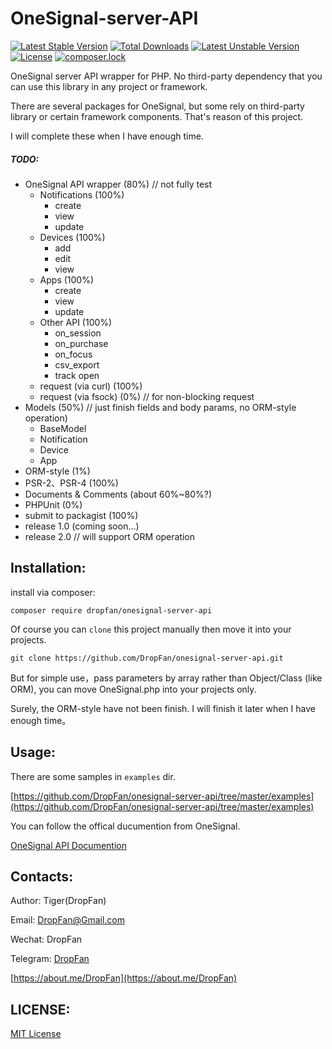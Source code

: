 # OneSignal-server-API

[![Latest Stable Version](https://poser.pugx.org/dropfan/onesignal-server-api/v/stable)](https://packagist.org/packages/dropfan/onesignal-server-api)
[![Total Downloads](https://poser.pugx.org/dropfan/onesignal-server-api/downloads)](https://packagist.org/packages/dropfan/onesignal-server-api)
[![Latest Unstable Version](https://poser.pugx.org/dropfan/onesignal-server-api/v/unstable)](https://packagist.org/packages/dropfan/onesignal-server-api)
[![License](https://poser.pugx.org/dropfan/onesignal-server-api/license)](https://packagist.org/packages/dropfan/onesignal-server-api)
[![composer.lock](https://poser.pugx.org/dropfan/onesignal-server-api/composerlock)](https://packagist.org/packages/dropfan/onesignal-server-api)

OneSignal server API wrapper for PHP. No third-party dependency that you can use this library in any project or framework.

There are several packages for OneSignal, but some rely on third-party library or certain framework components. That's reason of this project.

I will complete these when I have enough time.

##### TODO:
* OneSignal API wrapper (80%) // not fully test
	* Notifications (100%)
		* create
		* view 
		* update
	* Devices (100%)
		* add
		* edit
		* view 
	* Apps (100%)
		* create
		* view
		* update 
	* Other API (100%)
		* on_session
		* on_purchase
		* on_focus
		* csv_export 
		* track open
	* request (via curl) (100%)
	* request (via fsock) (0%)   // for non-blocking request
* Models	(50%) // just finish fields and body params, no ORM-style operation)
	* BaseModel
	* Notification
	* Device
	* App
* ORM-style (1%)
* PSR-2、PSR-4 (100%)
* Documents & Comments (about 60%~80%?)
* PHPUnit (0%)
* submit to packagist (100%)
* release 1.0 (coming soon...)
* release 2.0 // will support ORM operation

## Installation:

install via composer:

```composer require dropfan/onesignal-server-api```

Of course you can `clone` this project manually then move it into your projects.

```git clone https://github.com/DropFan/onesignal-server-api.git```

But for simple use，pass parameters by array rather than Object/Class (like ORM), you can move OneSignal.php into your projects only.

Surely, the ORM-style have not been finish. I will finish it later when I have enough time。

## Usage:
There are some samples in `examples` dir.

[https://github.com/DropFan/onesignal-server-api/tree/master/examples](https://github.com/DropFan/onesignal-server-api/tree/master/examples)

You can follow the offical ducumention from OneSignal.

[OneSignal API Documention](https://documentation.onesignal.com/reference)

## Contacts:
Author: Tiger(DropFan)

Email: <DropFan@Gmail.com>

Wechat: DropFan

Telegram: [DropFan](https://telegram.me/DropFan)

[https://about.me/DropFan](https://about.me/DropFan)

## LICENSE:
[MIT License](https://github.com/DropFan/onesignal-server-api/tree/master/LICENSE)
